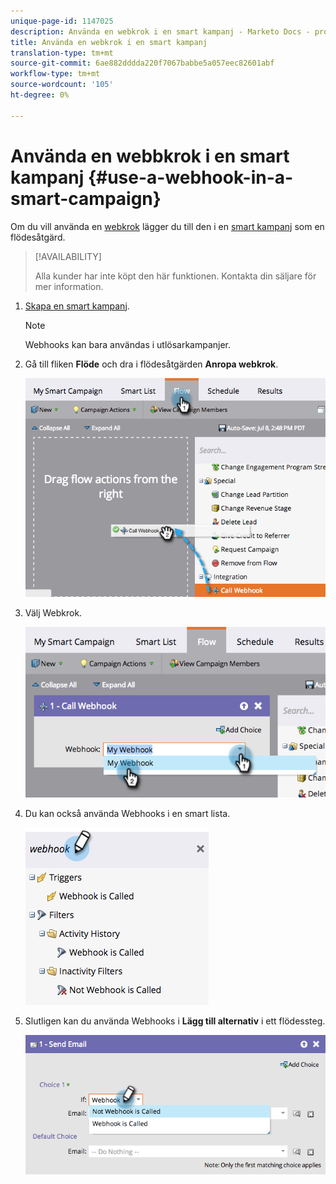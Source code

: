 ```yaml
---
unique-page-id: 1147025
description: Använda en webkrok i en smart kampanj - Marketo Docs - produktdokumentation
title: Använda en webkrok i en smart kampanj
translation-type: tm+mt
source-git-commit: 6ae882dddda220f7067babbe5a057eec82601abf
workflow-type: tm+mt
source-wordcount: '105'
ht-degree: 0%

---
```



# Använda en webbkrok i en smart kampanj {#use-a-webhook-in-a-smart-campaign}

Om du vill använda en [webkrok](https://developers.marketo.com/documentation/webhooks/) lägger du till den i en [smart kampanj](/help/marketo/product-docs/core-marketo-concepts/smart-campaigns/flow-actions/add-a-flow-step-to-a-smart-campaign.md) som en flödesåtgärd.

>[!AVAILABILITY]
>
>Alla kunder har inte köpt den här funktionen. Kontakta din säljare för mer information.

1. [Skapa en smart kampanj](/help/marketo/product-docs/core-marketo-concepts/smart-campaigns/creating-a-smart-campaign/create-a-new-smart-campaign.md).

   >[!NOTE]
   >
   >Webhooks kan bara användas i utlösarkampanjer.

1. Gå till fliken **Flöde** och dra i flödesåtgärden **Anropa webkrok**.

   ![](assets/image2014-9-22-15-3a8-3a2.png)

1. Välj Webkrok.

   ![](assets/image2014-9-22-15-3a8-3a5.png)

1. Du kan också använda Webhooks i en smart lista.

   ![](assets/2017-05-02-10-54-38.png)

1. Slutligen kan du använda Webhooks i **Lägg till alternativ** i ett flödessteg.

   ![](assets/image2014-9-22-15-3a8-3a13.png)
